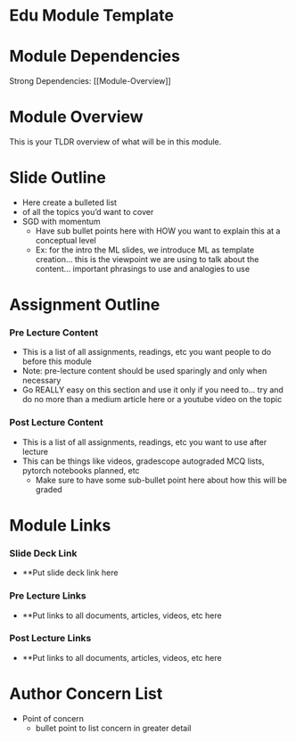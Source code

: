 # Edu Module Template

# Module Dependencies
Strong Dependencies:
[[Module-Overview]]

# Module Overview

This is your TLDR overview of what will be in this module.

# Slide Outline

- Here create a bulleted list
- of all the topics you’d want to cover
- SGD with momentum
    - Have sub bullet points here with HOW you want to explain this at a conceptual level
    - Ex: for the intro the ML slides, we introduce ML as template creation... this is the viewpoint we are using to talk about the content... important phrasings to use and analogies to use

# Assignment Outline

### Pre Lecture Content

- This is a list of all assignments, readings, etc you want people to do before this module
- Note: pre-lecture content should be used sparingly and only when necessary
- Go REALLY easy on this section and use it only if you need to... try and do no more than a medium article here or a youtube video on the topic

### Post Lecture Content

- This is a list of all assignments, readings, etc you want to use after lecture
- This can be things like videos, gradescope autograded MCQ lists, pytorch notebooks planned, etc
    - Make sure to have some sub-bullet point here about how this will be graded

# Module Links

### Slide Deck Link

- **Put slide deck link here

### Pre Lecture Links

- **Put links to all documents, articles, videos, etc here

### Post Lecture Links

- **Put links to all documents, articles, videos, etc here

# Author Concern List

- Point of concern
    - bullet point to list concern in greater detail